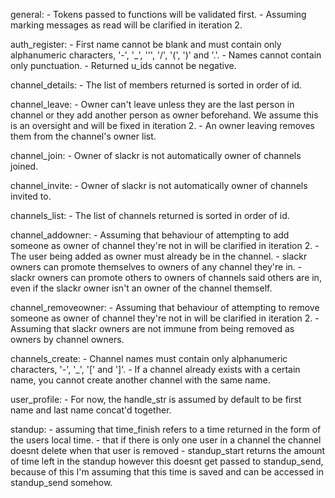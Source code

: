 general:
    - Tokens passed to functions will be validated first.
    - Assuming marking messages as read will be clarified in iteration 2.

auth_register:
    - First name cannot be blank and must contain only alphanumeric characters,
      '-', '_', ''', '/', '(', ')' and '.'.
    - Names cannot contain only punctuation.
    - Returned u_ids cannot be negative.

channel_details:
    - The list of members returned is sorted in order of id.

channel_leave:
    - Owner can't leave unless they are the last person in channel or they add
      another person as owner beforehand. We assume this is an oversight and
      will be fixed in iteration 2.
    - An owner leaving removes them from the channel's owner list.

channel_join:
    - Owner of slackr is not automatically owner of channels joined.

channel_invite:
    - Owner of slackr is not automatically owner of channels invited to.

channels_list:
    - The list of channels returned is sorted in order of id.

channel_addowner:
    - Assuming that behaviour of attempting to add someone as owner of channel
      they're not in will be clarified in iteration 2.
    - The user being added as owner must already be in the channel.
    - slackr owners can promote themselves to owners of any channel they're in.
    - slackr owners can promote others to owners of channels said others are in,
      even if the slackr owner isn't an owner of the channel themself.

channel_removeowner:
    - Assuming that behaviour of attempting to remove someone as owner of
      channel they're not in will be clarified in iteration 2.
    - Assuming that slackr owners are not immune from being removed as owners by
      channel owners.

channels_create:
    - Channel names must contain only alphanumeric characters, '-', '_', '[' and
      ']'.
    - If a channel already exists with a certain name, you cannot create another
      channel with the same name.

user_profile:
    - For now, the handle_str is assumed by default to be first name and last
      name concat'd together.

standup:
    - assuming that time_finish refers to a time returned in the form of the
      users local time.
    - that if there is only one user in a channel the channel doesnt delete when
      that user is removed
    - standup_start returns the amount of time left in the standup however this
      doesnt get passed to standup_send, because of this I'm assuming that this
      time is saved and can be accessed in standup_send somehow.
